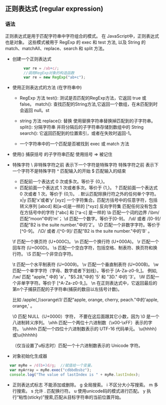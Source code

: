 ## 正则表达式 (regular expression)
### 语法
   正则表达式是用于匹配字符串中字符组合的模式。
   在 JavaScript中，正则表达式也是对象。
   这些模式被用于 RegExp 的 exec 和 test 方法, 
   以及 String 的 match、matchAll、replace、search 和 split 方法。

 - 创建一个正则表达式
   ```js
        var re = /ab+c/;
        //调用RegExp对象的构造函数
        var re = new RegExp("ab+c");
   ```

- 使用正则表达式的方法  (在字符串中)
  - RegExp 方法
    test(): 测试是否匹配的RegExp方法，它返回 true 或 false。
    match(): 查找匹配的String方法,它返回一个数组，在未匹配到时会返回 null。st
  - string 方法
    replace(): 替换 使用替换字符串替换掉匹配到的子字符串。
    split(): 分隔字符串 并将分隔后的子字符串存储到数组中的 String 
    search(): 它返回匹配到的位置索引，或者在失败时返回-1。

  - 一个字符串中的一个匹配是否被找到   exec 或 match 方法

- 使用() 捕获括号  的子字符串匹配
  使用括号 => 被记住 

- 特殊字符
  \  非特殊字符之前  表示下一个字符是特殊字符
     特殊字符之前  表示下一个字符不是特殊字符
  ^  匹配输入的开始
  $  匹配输入的结束
  *  匹配前一个表达式 0 次或多次。等价于 {0,}。
  +  匹配前面一个表达式 1 次或者多次。等价于 {1,}。
  ?  匹配前面一个表达式 0 次或者 1 次。等价于 {0,1}。
  .  默认匹配除换行符之外的任何单个字符。
  x|y  匹配‘x’或者‘y’
  [xyz]  一个字符集合。匹配方括号中的任意字符，包括转义序列
          [abcd] 和[a-d]是一样的
  [^xyz]  反向字符集 匹配任何没有包含在方括号中的字符
          [^abc] 和 [^a-c] 是一样的
  \b  匹配一个词的边界 
      /\bm/匹配“moon”中的‘m’；
  \d	匹配一个数字。等价于[0-9]。
      /\d/ 或者 /[0-9]/ 匹配"B2 is the suite number."中的'2'。
  \D	匹配一个非数字字符。等价于[^0-9]。
      /\D/ 或者 /[^0-9]/ 匹配"B2 is the suite number."中的'B' 。

  \f	匹配一个换页符 (U+000C)。
  \n	匹配一个换行符 (U+000A)。
  \r	匹配一个回车符 (U+000D)。
  \s	匹配一个空白字符，包括空格、制表符、换页符和换行符。
  \S	匹配一个非空白字符。

  \t	匹配一个水平制表符 (U+0009)。
  \v	匹配一个垂直制表符 (U+000B)。
  \w	匹配一个单字字符（字母、数字或者下划线）。等价于 [A-Za-z0-9_]。
      例如, /\w/ 匹配 "apple," 中的 'a'，"$5.28,"中的 '5' 和 "3D." 中的 '3'。
  \W	匹配一个非单字字符。等价于 [^A-Za-z0-9_]。
  \n	在正则表达式中，它返回最后的第n个子捕获匹配的子字符串(捕获的数目以左括号计数)。

  比如 /apple(,)\sorange\1/ 匹配"apple, orange, cherry, peach."中的'apple, orange,' 。

  \0	匹配 NULL（U+0000）字符， 不要在这后面跟其它小数，因为 \0<digits> 是一个八进制转义序列。
  \xhh	匹配一个两位十六进制数（\x00-\xFF）表示的字符。
  \uhhhh	匹配一个四位十六进制数表示的 UTF-16 代码单元。
  \u{hhhh}或\u{hhhhh}

  （仅当设置了u标志时）匹配一个十六进制数表示的 Unicode 字符。

-  对象初始化生成器
  ```js
    var myRe = /d(b+)d/g;  //赋值给一个变量。
    var myArray = myRe.exec("cdbbdbsbz");
    console.log("The value of lastIndex is " + myRe.lastIndex); 
  ```

- 正则表达式标志  不能添加或删除。
  g	全局搜索。
  i	不区分大小写搜索。
  m	多行搜索。
  s	允许 . 匹配换行符。
  u	使用unicode码的模式进行匹配。
  y	执行“粘性(sticky)”搜索,匹配从目标字符串的当前位置开始。